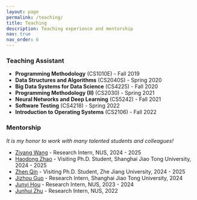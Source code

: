 ```yaml
---
layout: page
permalink: /teaching/
title: Teaching
description: Teaching experience and mentorship
nav: true
nav_order: 6
---
```


### Teaching Assistant

* **Programming Methodology** (CS1010E) - Fall 2019
* **Data Structures and Algorithms** (CS2040S) - Spring 2020
* **Big Data Systems for Data Science** (CS4225) - Fall 2020
* **Programming Methodology (II)** (CS2030) - Spring 2021
* **Neural Networks and Deep Learning** (CS5242) - Fall 2021
* **Software Testing** (CS4218) - Spring 2022
* **Introduction to Operating Systems** (CS2106) - Fall 2022

### Mentorship

_It is my honor to work with many talented students and colleagues!_

* [Ziyang Wang](https://www.linkedin.com/in/ziyang-wang-4a600b348/) - Research Intern, NUS, 2024 - 2025
* [Haodong Zhao](https://dongdongzhaoup.github.io/) - Visiting Ph.D. Student, Shanghai Jiao Tong University, 2024 - 2025
* [Zhen Qin](https://zhenqincn.github.io/) - Visiting Ph.D. Student, Zhe Jiang University, 2024 - 2025
* [Jizhou Guo](https://scholar.google.com/citations?user=fcBDdsYAAAAJ) - Research Intern, Shanghai Jiao Tong University, 2024
* [Junyi Hou](https://profile.junyi.dev/) - Research Intern, NUS, 2023 - 2024
* [Junhui Zhu](https://jzhu.xyz/) - Research Intern, NUS, 2022


